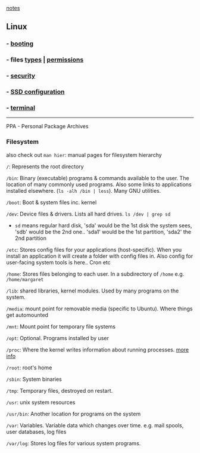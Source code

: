 [notes](../index.md)

## Linux

### - [booting](booting.md)
<!-- ### - [filetypes](filetypes.md) | [permissions](file_permissions.md) -->
### - files [types](filetypes.md) | [permissions](file_permissions.md)
### - [security](security.md)
### - [SSD configuration](SSD.md)
### - [terminal](terminal.md)

---

PPA - Personal Package Archives

### Filesystem

also check out `man hier`: manual pages for filesystem hierarchy


`/`: Represents the root directory

`/bin`: Binary (executable) programs & commands available to the user. The location of many commonly used programs. Also some links to applications installed elsewhere. (`ls -alh /bin | less`). Many GNU utilities.

`/boot`: Boot & system files inc. kernel

`/dev`: Device files & drivers. Lists all hard drives. `ls /dev | grep sd`
- `sd` means regular hard disk, 'sda' would be the 1st disk the system sees, 'sdb' would be the 2nd one.. 'sda1' would be the 1st partition, 'sda2' the 2nd partition

`/etc`: Stores config files for your applications (host-specific). When you install an application it will create a folder with config files in. Also config for user-facing system tools is here.. Cron etc

`/home`: Stores files belonging to each user. In a subdirectory of `/home` e.g. `/home/margaret`

`/lib`: shared libraries, kernel modules. Used by many programs on the system.

`/media`: mount point for removable media (specific to Ubuntu). Where things get automounted

`/mnt`: Mount point for temporary file systems

`/opt`: Optional. Programs installed by user

`/proc`: Where the kernel writes information about running processes. [more info](processes.md#proc-filesystem)

`/root`: root's home

`/sbin`: System binaries

`/tmp`: Temporary files, destroyed on restart.

`/usr`: unix system resources

`/usr/bin`: Another location for programs on the system

`/var`: Variables. Variable data which changes over time. e.g. mail spools, user databases, log files

`/var/log`: Stores log files for various system programs.

